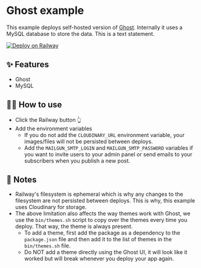 # Ghost example

This example deploys self-hosted version of [Ghost](https://ghost.org/). Internally it uses a MySQL database to store the data.
This is a text statement.

[![Deploy on Railway](https://railway.app/button.svg)](https://railway.app/new/template/ghost)

## ✨ Features

- Ghost
- MySQL

## 💁‍♀️ How to use

- Click the Railway button 👆
- Add the environment variables
  - If you do not add the `CLOUDINARY_URL` environment variable, your images/files will not be persisted between deploys.
  - Add the `MAILGUN_SMTP_LOGIN` and `MAILGUN_SMTP_PASSWORD` variables if you want to invite users to your admin panel or send emails to your subscribers when you publish a new post.

## 📝 Notes

- Railway's filesystem is ephemeral which is why any changes to the filesystem are not persisted between deploys. This is why, this example uses Cloudinary for storage.
- The above limitation also affects the way themes work with Ghost, we use the `bin/themes.sh` script to copy over the themes every time you deploy. That way, the theme is always present.
  - To add a theme, first add the package as a dependency to the `package.json` file and then add it to the list of themes in the `bin/themes.sh` file.
  - Do NOT add a theme directly using the Ghost UI, it will look like it worked but will break whenever you deploy your app again.
